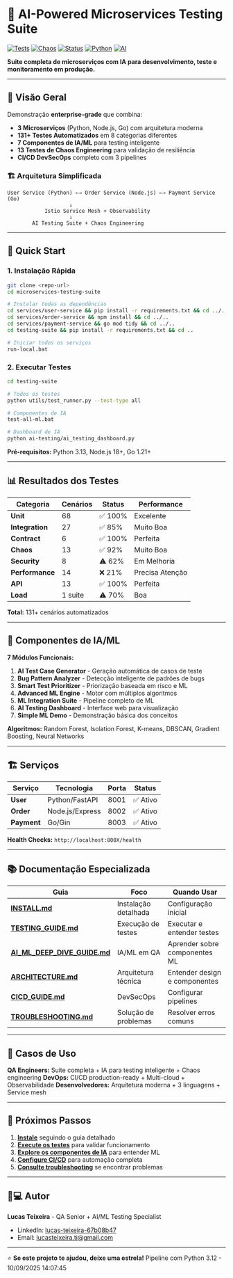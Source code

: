 # 🤖 AI-Powered Microservices Testing Suite

[![Tests](https://img.shields.io/badge/Tests-131+%20Scenarios-brightgreen.svg)](https://github.com/)
[![Chaos](https://img.shields.io/badge/Chaos-13%20Tests-orange.svg)](https://github.com/)
[![Status](https://img.shields.io/badge/Status-92%25%20Functional-brightgreen.svg)](https://github.com/)
[![Python](https://img.shields.io/badge/Python-3.13-yellow.svg)](https://python.org/)
[![AI](https://img.shields.io/badge/AI-Powered-red.svg)](https://github.com/)

**Suite completa de microserviços com IA para desenvolvimento, teste e monitoramento em produção.**

---

## 🎯 **Visão Geral**

Demonstração **enterprise-grade** que combina:
- **3 Microserviços** (Python, Node.js, Go) com arquitetura moderna
- **131+ Testes Automatizados** em 8 categorias diferentes
- **7 Componentes de IA/ML** para testing inteligente
- **13 Testes de Chaos Engineering** para validação de resiliência
- **CI/CD DevSecOps** completo com 3 pipelines

### **🏗️ Arquitetura Simplificada**
```
User Service (Python) ←→ Order Service (Node.js) ←→ Payment Service (Go)
                    ↓
            Istio Service Mesh + Observability
                    ↓
        AI Testing Suite + Chaos Engineering
```

---

## 🚀 **Quick Start**

### **1. Instalação Rápida**
```bash
git clone <repo-url>
cd microservices-testing-suite

# Instalar todas as dependências
cd services/user-service && pip install -r requirements.txt && cd ../..
cd services/order-service && npm install && cd ../..
cd services/payment-service && go mod tidy && cd ../..
cd testing-suite && pip install -r requirements.txt && cd ..

# Iniciar todos os serviços
run-local.bat
```

### **2. Executar Testes**
```bash
cd testing-suite

# Todos os testes
python utils/test_runner.py --test-type all

# Componentes de IA
test-all-ml.bat

# Dashboard de IA
python ai-testing/ai_testing_dashboard.py
```

**Pré-requisitos:** Python 3.13, Node.js 18+, Go 1.21+

---

## 📊 **Resultados dos Testes**

| Categoria | Cenários | Status | Performance |
|-----------|----------|--------|-------------|
| **Unit** | 68 | ✅ 100% | Excelente |
| **Integration** | 27 | ✅ 85% | Muito Boa |
| **Contract** | 6 | ✅ 100% | Perfeita |
| **Chaos** | 13 | ✅ 92% | Muito Boa |
| **Security** | 8 | ⚠️ 62% | Em Melhoria |
| **Performance** | 14 | ❌ 21% | Precisa Atenção |
| **API** | 13 | ✅ 100% | Perfeita |
| **Load** | 1 suite | ⚠️ 70% | Boa |

**Total:** 131+ cenários automatizados

---

## 🤖 **Componentes de IA/ML**

**7 Módulos Funcionais:**
1. **AI Test Case Generator** - Geração automática de casos de teste
2. **Bug Pattern Analyzer** - Detecção inteligente de padrões de bugs
3. **Smart Test Prioritizer** - Priorização baseada em risco e ML
4. **Advanced ML Engine** - Motor com múltiplos algoritmos
5. **ML Integration Suite** - Pipeline completo de ML
6. **AI Testing Dashboard** - Interface web para visualização
7. **Simple ML Demo** - Demonstração básica dos conceitos

**Algoritmos:** Random Forest, Isolation Forest, K-means, DBSCAN, Gradient Boosting, Neural Networks

---

## 🏗️ **Serviços**

| Serviço | Tecnologia | Porta | Status |
|---------|------------|-------|--------|
| **User** | Python/FastAPI | 8001 | ✅ Ativo |
| **Order** | Node.js/Express | 8002 | ✅ Ativo |
| **Payment** | Go/Gin | 8003 | ✅ Ativo |

**Health Checks:** `http://localhost:800X/health`

---

## 📚 **Documentação Especializada**

| Guia | Foco | Quando Usar |
|------|------|-------------|
| **[INSTALL.md](INSTALL.md)** | Instalação detalhada | Configuração inicial |
| **[TESTING_GUIDE.md](TESTING_GUIDE.md)** | Execução de testes | Executar e entender testes |
| **[AI_ML_DEEP_DIVE_GUIDE.md](AI_ML_DEEP_DIVE_GUIDE.md)** | IA/ML em QA | Aprender sobre componentes ML |
| **[ARCHITECTURE.md](ARCHITECTURE.md)** | Arquitetura técnica | Entender design e componentes |
| **[CICD_GUIDE.md](CICD_GUIDE.md)** | DevSecOps | Configurar pipelines |
| **[TROUBLESHOOTING.md](TROUBLESHOOTING.md)** | Solução de problemas | Resolver erros comuns |

---

## 🎯 **Casos de Uso**

**QA Engineers:** Suite completa + IA para testing inteligente + Chaos engineering
**DevOps:** CI/CD production-ready + Multi-cloud + Observabilidade
**Desenvolvedores:** Arquitetura moderna + 3 linguagens + Service mesh

---

## 🚀 **Próximos Passos**

1. **[Instale](INSTALL.md)** seguindo o guia detalhado
2. **[Execute os testes](TESTING_GUIDE.md)** para validar funcionamento
3. **[Explore os componentes de IA](AI_ML_DEEP_DIVE_GUIDE.md)** para entender ML
4. **[Configure CI/CD](CICD_GUIDE.md)** para automação completa
5. **[Consulte troubleshooting](TROUBLESHOOTING.md)** se encontrar problemas

---

## 👨💻 **Autor**

**Lucas Teixeira** - QA Senior + AI/ML Testing Specialist
- LinkedIn: [lucas-teixeira-67b08b47](https://linkedin.com/in/lucas-teixeira-67b08b47)
- Email: lucasteixeira.ti@gmail.com

---

⭐ **Se este projeto te ajudou, deixe uma estrela!**  P i p e l i n e   c o m   P y t h o n   3 . 1 2   -   1 0 / 0 9 / 2 0 2 5   1 4 : 0 7 : 4 5  
 